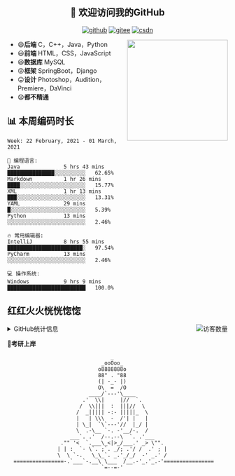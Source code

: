 <h2 align="center">👋 欢迎访问我的GitHub</h2>
<p align="center">
  <a href="https://github.com/eternidad33"><img src="https://img.shields.io/badge/GitHub-ff79c6" alt="github"></a>
  <a href="https://gitee.com/eternidad33"><img src="https://img.shields.io/badge/Gitee-fe7300" alt="gitee"></a>
  <a href="https://blog.csdn.net/qq_42907802"><img src="https://img.shields.io/badge/CSDN-cf000e" alt="csdn"></a>
</p>

<img align='right' src="https://cdn.jsdelivr.net/gh/eternidad33/picbed/img/883711.jpg" width="230">

- 😄**后端** C，C++，Java，Python
- 😃**前端** HTML，CSS，JavaScript
- 😆**数据库** MySQL
- 😝**框架** SpringBoot，Django
- 😛**设计** Photoshop，Audition，Premiere，DaVinci
- 😧**都不精通**

## 📊 本周编码时长

<!--START_SECTION:waka-->
```text
Week: 22 February, 2021 - 01 March, 2021

💬 编程语言: 
Java              5 hrs 43 mins       ███████████████░░░░░░░░░░   62.65% 
Markdown          1 hr 26 mins        ████░░░░░░░░░░░░░░░░░░░░░   15.77% 
XML               1 hr 13 mins        ███░░░░░░░░░░░░░░░░░░░░░░   13.31% 
YAML              29 mins             █░░░░░░░░░░░░░░░░░░░░░░░░   5.39% 
Python            13 mins             ░░░░░░░░░░░░░░░░░░░░░░░░░   2.46%

🔥 常用编辑器: 
IntelliJ          8 hrs 55 mins       ████████████████████████░   97.54% 
PyCharm           13 mins             ░░░░░░░░░░░░░░░░░░░░░░░░░   2.46%

💻 操作系统: 
Windows           9 hrs 9 mins        █████████████████████████   100.0%

```


<!--END_SECTION:waka-->



## 红红火火恍恍惚惚

<img align='right' src="https://profile-counter.glitch.me/eternidad33/count.svg" alt="访客数量"/>

<details>
<summary>GitHub统计信息</summary>

<br/>

> 动态太少，不好意思展示
> 
> 下面的GitHub统计信息是来自于[github-readme-stats](https://github.com/anuraghazra/github-readme-stats)项目，里边有[中文文档](https://github.com/anuraghazra/github-readme-stats/blob/master/readme_cn.md)

<a href="https://github.com/eternidad33/eternidad33">
  <img align="center" src="https://github-readme-stats.anuraghazra1.vercel.app/api?username=eternidad33&show_icons=true" />
</a>
<br/>

---

*近期更新的仓库*

<a href="https://github.com/eternidad33/eternidad33">
  <img align="center" src="https://github-readme-stats.anuraghazra1.vercel.app/api/pin/?username=eternidad33&repo=eternidad33" />
</a>    
<a href="https://gitee.com/eternidad33/leetcode">
  <img align="center" src="https://github-readme-stats.anuraghazra1.vercel.app/api/pin/?username=eternidad33&repo=leetcode" />
</a>

<br/>

<br/>

[![eternidad33's contribution graph as a Game of Life](https://github4life.herokuapp.com/eternidad33.gif)](https://github4life.herokuapp.com/eternidad33)

</details>

**🙏考研上岸**

```
                                 _                                  
                              _ooOoo_                               
                             o8888888o                              
                             88" . "88                              
                             (| -_- |)                              
                             O\  =  /O                              
                          ____/`---'\____                           
                        .'  \\|     |//  `.                         
                       /  \\|||  :  |||//  \                        
                      /  _||||| -:- |||||_  \                       
                      |   | \\\  -  /'| |   |                       
                      | \_|  `\`---'//  |_/ |                       
                      \  .-\__ `-. -'__/-.  /                       
                    ___`. .'  /--.--\  `. .'___                     
                 ."" '<  `.___\_<|>_/___.' _> \"".                  
                | | :  `- \`. ;`. _/; .'/ /  .' ; |           
                \  \ `-.   \_\_`. _.'_/_/  -' _.' /                 
  ================-.`___`-.__\ \___  /__.-'_.'_.-'================  
                              `=--=-'                            
```

